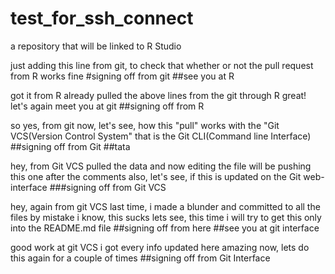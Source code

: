 # test_for_ssh_connect

a repository that will be linked to R Studio


just adding this line from git, 
to check that whether or not the pull request from R works fine
#signing off from git
##see you at R

got it from R
already pulled the above lines from the git through R
great!
let's again meet you at git
##signing off from R


so yes, from git
now, let's see, how this "pull" works with the "Git VCS(Version Control System"
that is the Git CLI(Command line Interface)
##signing off from Git
##tata

hey, from Git VCS
pulled the data and now editing the file
will be pushing this one after the comments
also, let's see, if this is updated on the Git web-interface
###signing off from Git VCS

hey, again from git VCS
last time, i made a blunder and committed to all the files by mistake
i know, this sucks
lets see, this time i will try to get this only into the README.md file
##signing off from here
##see you at git interface



good work at git VCS
i got every info updated here
amazing
now, lets do this again for a couple of times
##signing off from Git Interface
